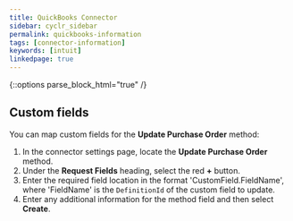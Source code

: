 ```yaml
---
title: QuickBooks Connector
sidebar: cyclr_sidebar
permalink: quickbooks-information
tags: [connector-information]
keywords: [intuit]
linkedpage: true
---
```

{::options parse_block_html="true" /}
<section class="card">

## Custom fields

You can map custom fields for the **Update Purchase Order** method:

1. In the connector settings page, locate the **Update Purchase Order** method.
2. Under the **Request Fields** heading, select the red **+** button.
3. Enter the required field location in the format 'CustomField.FieldName', where 'FieldName' is the `DefinitionId` of the custom field to update.
4. Enter any additional information for the method field and then select **Create**.

</section>
